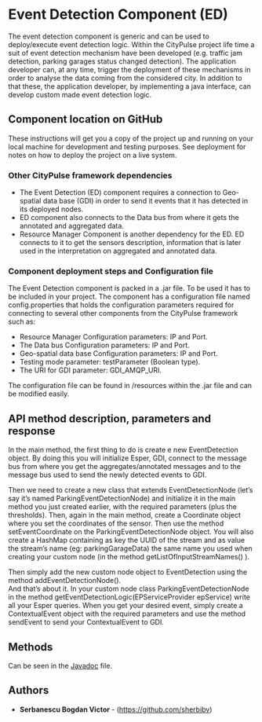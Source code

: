# Event Detection Component (ED)

The event detection component is generic and can be used to deploy/execute event detection logic. Within the CityPulse project life time a suit of event detection mechanism have been developed (e.g. traffic jam detection, parking garages status changed detection). The application developer can, at any time, trigger the deployment of these mechanisms in order to analyse the data coming from the considered city. In addition to that these, the application developer, by implementing a java interface, can develop custom made event detection logic.

## Component location on GitHub

These instructions will get you a copy of the project up and running on your local machine for development and testing purposes. See deployment for notes on how to deploy the project on a live system.

### Other CityPulse framework dependencies 

* The Event Detection (ED) component requires a connection to Geo-spatial data base (GDI) in order to send it events that it has detected in its deployed nodes.
* ED component also connects to the Data bus from where it gets the annotated and aggregated data.
* Resource Manager Component is another dependency for the ED. ED connects to it to get the sensors description, information that is later used in the interpretation on aggregated and annotated data.

### Component deployment steps and Configuration file

The Event Detection component is packed in a .jar file. To be used it has to be included in your project.
The component has a configuration file named config.properties that holds the configuration parameters required for connecting to several other components from the CityPulse framework such as:

* Resource Manager Configuration parameters: IP and Port.
* The Data bus Configuration parameters: IP and Port.
* Geo-spatial data base Configuration parameters: IP and Port.
* Testing mode parameter: testParameter (Boolean type).
* The URI for GDI parameter: GDI_AMQP_URI.

The configuration file can be found in /resources within the .jar file and can be modified easily. 

## API method description, parameters and response

In the main method, the first thing to do is create e new EventDetection object. By doing this you will initialize Esper, GDI, connect to the message bus from where you get the aggregates/annotated messages and to the message bus used to send the newly detected events to GDI.

Then we need to create a new class that extends EventDetectionNode (let’s say it’s named ParkingEventDetectionNode) and initialize it in the main method you just created earlier, with the required parameters (plus the thresholds). Then, again in the main method, create a Coordinate object where you set the coordinates of the sensor. Then use the method setEventCoordinate on the ParkingEventDetectionNode object. You will also create a HashMap containing as key the UUID of the stream and as value the stream’s name (eg: parkingGarageData) the same name you used when creating your custom node (in the method getListOfInputStreamNames() ).

Then simply add the new custom node object to EventDetection using the method addEventDetectionNode().  
And that’s about it. In your custom node class ParkingEventDetectionNode in the method getEventDetectionLogic(EPServiceProvider epService) write all your Esper queries. When you get your desired event, simply create a ContextualEvent object with the required parameters and use the method sendEvent to send your ContextualEvent to GDI.


## Methods

Can be seen in the [Javadoc](/javadoc/) file. 


## Authors

* **Serbanescu Bogdan Victor** - (https://github.com/sherbibv)



